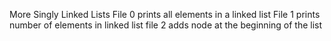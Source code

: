 More Singly Linked Lists
File 0 prints all elements in a linked list
File 1 prints number of elements in linked list
file 2 adds node at the beginning of the list
